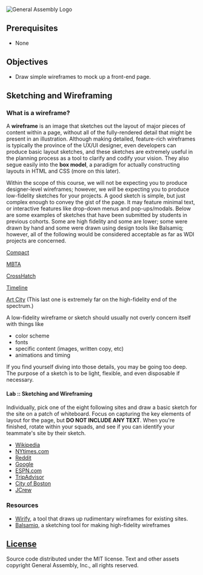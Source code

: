 ![General Assembly Logo](https://camo.githubusercontent.com/1a91b05b8f4d44b5bbfb83abac2b0996d8e26c92/687474703a2f2f692e696d6775722e636f6d2f6b6538555354712e706e67)

## Prerequisites
- None

## Objectives
- Draw simple wireframes to mock up a front-end page.

## Sketching and Wireframing
### What is a wireframe?
A **wireframe** is an image that sketches out the layout of major pieces of content within a page, without all of the fully-rendered detail that might be present in an illustration. Although making detailed, feature-rich wireframes is typically the province of the UX/UI designer, even developers can produce basic layout sketches, and these sketches are extremely useful in the planning process as a tool to clarify and codify your vision. They also segue easily into the **box model**, a paradigm for actually constructing layouts in HTML and CSS (more on this later).

Within the scope of this course, we will not be expecting you to produce designer-level wireframes; however, we _will_ be expecting you to produce low-fidelity sketches for your projects. A good sketch is simple, but just complex enough to convey the gist of the page. It may feature minimal text, or interactive features like drop-down menus and pop-ups/modals. Below are some examples of sketches that have been submitted by students in previous cohorts. Some are high fidelity and some are lower; some were drawn by hand and some were drawn using design tools like Balsamiq; however, all of the following would be considered acceptable as far as WDI projects are concerned.

[Compact](images/compact.png)

[MBTA](images/mbta.png)

[CrossHatch](images/crosshatch.jpg)

[Timeline](images/timeline.png)

[Art City](https://github.com/breduffy/ArtCity_app/blob/master/z_Mockups/Project%202_Art_City_Mockups.pdf)
(This last one is extremely far on the high-fidelity end of the spectrum.)

A low-fidelity wireframe or sketch should usually not overly concern itself with things like
* color scheme
* fonts
* specific content (images, written copy, etc)
* animations and timing

If you find yourself diving into those details, you may be going too deep. The purpose of a sketch is to be light, flexible, and even disposable if necessary.

#### Lab :: Sketching and Wireframing
Individually, pick one of the eight following sites and draw a basic sketch for the site on a patch of whiteboard. Focus on capturing the key elements of layout for the page, but **DO NOT INCLUDE ANY TEXT**. When you're finished, rotate within your squads, and see if you can identify your teammate's site by their sketch.

* [Wikipedia](https://en.wikipedia.org)
* [NYtimes.com](http://www.nytimes.com/)
* [Reddit](https://www.reddit.com/)
* [Google](https://www.google.com/)
* [ESPN.com](http://espn.go.com/)
* [TripAdvisor](http://www.tripadvisor.com/)
* [City of Boston](http://www.cityofboston.gov/)
* [JCrew](https://www.jcrew.com/index.jsp)

### Resources

* [Wirify](http://www.wirify.com/), a tool that draws up rudimentary wireframes for existing sites.
* [Balsamiq](https://balsamiq.com/), a sketching tool for making high-fidelity wireframes

[License](LICENSE)
------------------

Source code distributed under the MIT license. Text and other assets copyright
General Assembly, Inc., all rights reserved.

